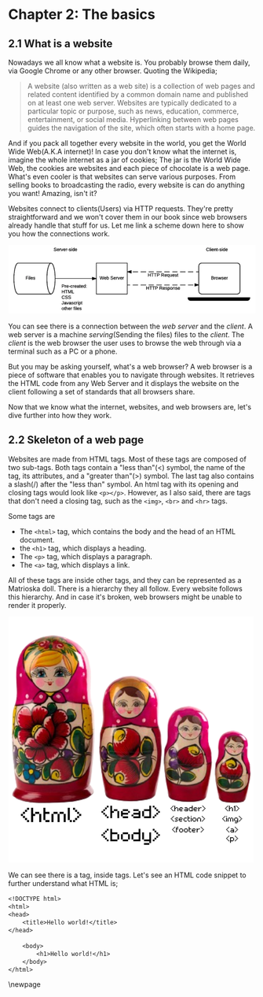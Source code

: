 
# Chapter 2: The basics

## 2.1 What is a website

Nowadays we all know what a website is. You probably browse them daily, via Google Chrome or any other browser.
Quoting the Wikipedia;

> A website (also written as a web site) is a collection of web pages and related content identified by a common domain name and published on at least one web server. Websites are typically dedicated to a particular topic or purpose, such as news, education, commerce, entertainment, or social media. Hyperlinking between web pages guides the navigation of the site, which often starts with a home page. 

And if you pack all together every website in the world, you get the World Wide Web(A.K.A internet)!
In case you don't know what the internet is, imagine the whole internet as a jar of cookies; The jar is the World Wide Web, the cookies are websites and each piece of chocolate is a web page.
What's even cooler is that websites can serve various purposes. From selling books to broadcasting the radio, every website is can do anything you want! Amazing, isn't it?

Websites connect to clients(Users) via HTTP requests. They're pretty straightforward and we won't cover them in our book since web browsers already handle that stuff for us.
Let me link a scheme down here to show you how the connections work.

![Simple example of a connection between the client and a web server.](images/web-browser.png)

You can see there is a connection between the *web server* and the *client*. A web server is a machine *serving*(Sending the files) files to the *client*. The *client* is the web browser the user uses to browse the web through via a terminal such as a PC or a phone.  

But you may be asking yourself, what's a web browser? A web browser is a piece of software that enables you to navigate through websites. It retrieves the HTML code from any Web Server and it displays the website on the client following a set of standards that all browsers share.

Now that we know what the internet, websites, and web browsers are, let's dive further into how they work.

## 2.2 Skeleton of a web page

Websites are made from HTML tags. Most of these tags are composed of two sub-tags. Both tags contain a "less than"(<) symbol, the name of the tag, its attributes, and a "greater than"(>) symbol. The last tag also contains a slash(/) after the "less than" symbol. An html tag with its opening and closing tags would look like `<p></p>`. However, as I also said, there are tags that don't need a closing tag, such as the `<img>`, `<br>` and `<hr>` tags.

Some tags are 
- The `<html>` tag, which contains the body and the head of an HTML document.
- the `<h1>` tag, which displays a heading.
- The `<p>` tag, which displays a paragraph.
- The `<a>` tag, which displays a link.


All of these tags are inside other tags, and they can be represented as a Matrioska doll. There is a hierarchy they all follow. Every website follows this hierarchy. And in case it's broken, web browsers might be unable to render it properly.

![A tag inside a tag inside a tag inside a tag. They follow a hierarchy, from bigger to smaller.](images/matrioska.png)

We can see there is a tag, inside tags. Let's see an HTML code snippet to further understand what HTML is;

```
<!DOCTYPE html>
<html>
<head>
    <title>Hello world!</title>
</head>

    <body>
        <h1>Hello world!</h1>
    </body>
</html>
```

\newpage
